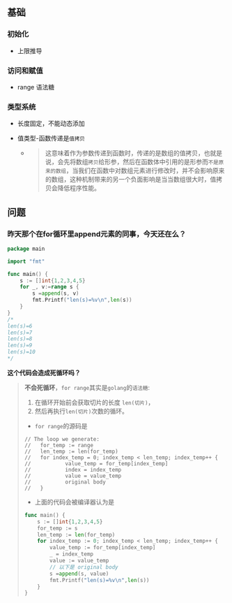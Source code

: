 ## 基础

### 初始化

- 上限推导

### 访问和赋值

- range 语法糖

### 类型系统

- 长度固定，不能动态添加

- 值类型-函数传递是`值拷贝`

  - > 这意味着作为参数传递到函数时，传递的是数组的值拷贝，也就是说，会先将数组`拷贝`给形参，然后在函数体中引用的是形参而`不是原来的数组`，当我们在函数中对数组元素进行修改时，并不会影响原来的数组，这种机制带来的另一个负面影响是当当数组很大时，值拷贝会降低程序性能。



## 问题

### 昨天那个在for循环里append元素的同事，今天还在么？

```go
package main

import "fmt"

func main() {
    s := []int{1,2,3,4,5}
    for _, v:=range s {
        s =append(s, v)
        fmt.Printf("len(s)=%v\n",len(s))
    }
}
/*
len(s)=6
len(s)=7
len(s)=8
len(s)=9
len(s)=10
*/
```

**这个代码会造成死循环吗？**

> **不会死循环**，`for range`其实是`golang`的`语法糖`:
>
> 1. 在循环开始前会获取切片的长度 `len(切片)`，
> 2. 然后再执行`len(切片)`次数的循环。
>
> + `for range`的源码是
>
> ```
> // The loop we generate:
> //   for_temp := range
> //   len_temp := len(for_temp)
> //   for index_temp = 0; index_temp < len_temp; index_temp++ {
> //           value_temp = for_temp[index_temp]
> //           index = index_temp
> //           value = value_temp
> //           original body
> //   }
> ```
>
> + 上面的代码会被编译器认为是
>
> ```go
> func main() {
>     s := []int{1,2,3,4,5}
>     for_temp := s
>     len_temp := len(for_temp)
>     for index_temp := 0; index_temp < len_temp; index_temp++ {
>         value_temp := for_temp[index_temp]
>         _ = index_temp
>         value := value_temp
>         // 以下是 original body
>         s =append(s, value)
>         fmt.Printf("len(s)=%v\n",len(s))
>     }
> }
> ```

